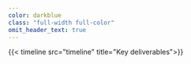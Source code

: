 ```yaml
---
color: darkblue
class: "full-width full-color"
omit_header_text: true
---
```

{{< timeline src="timeline" title="Key deliverables">}}
